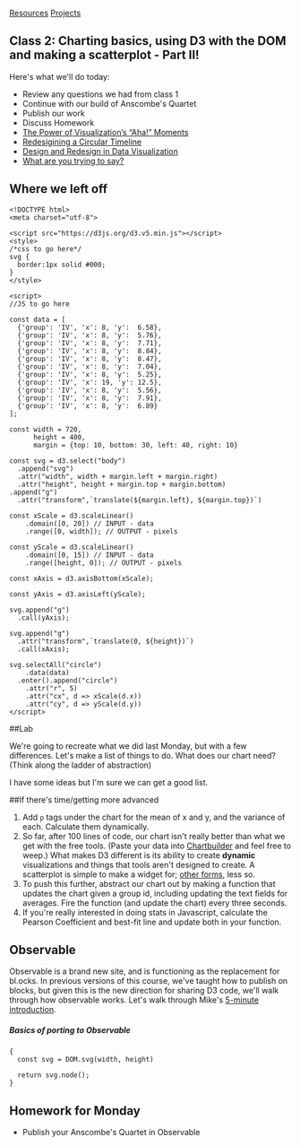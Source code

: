 [Resources](https://github.com/thisismetis/nyc18_dataviz10/blob/master/resources.md)
[Projects](https://github.com/thisismetis/nyc18_dataviz10/blob/master/projects.md)


## Class 2: Charting basics, using D3 with the DOM and making a scatterplot - Part II!

Here's what we'll do today:

 * Review any questions we had from class 1
 * Continue with our build of Anscombe's Quartet
 * Publish our work
 * Discuss Homework
  * [The Power of Visualization’s “Aha!” Moments](https://hbr.org/2013/03/power-of-visualizations-aha-moment/)
  * [Redesigining a Circular Timeline](http://www.thefunctionalart.com/2015/02/redesigning-circular-timeline.html)
  * [Design and Redesign in Data Visualization](https://medium.com/@hint_fm/design-and-redesign-4ab77206cf9)
  * [What are you trying to say?](http://lulupinney.co.uk/2012/08/what-are-you-trying-to-say/)


## Where we left off

  ```
  <!DOCTYPE html>
  <meta charset="utf-8">

<script src="https://d3js.org/d3.v5.min.js"></script>
<style>
  /*css to go here*/
  svg {
    border:1px solid #000;
  }
</style>

<script>
//JS to go here

  const data = [
    {'group': 'IV', 'x': 8, 'y':  6.58},
    {'group': 'IV', 'x': 8, 'y':  5.76},
    {'group': 'IV', 'x': 8, 'y':  7.71},
    {'group': 'IV', 'x': 8, 'y':  8.84},
    {'group': 'IV', 'x': 8, 'y':  8.47},
    {'group': 'IV', 'x': 8, 'y':  7.04},
    {'group': 'IV', 'x': 8, 'y':  5.25},
    {'group': 'IV', 'x': 19, 'y': 12.5},
    {'group': 'IV', 'x': 8, 'y':  5.56},
    {'group': 'IV', 'x': 8, 'y':  7.91},
    {'group': 'IV', 'x': 8, 'y':  6.89}
  ];

  const width = 720,
        height = 400,
        margin = {top: 10, bottom: 30, left: 40, right: 10}

  const svg = d3.select("body")
    .append("svg")
    .attr("width", width + margin.left + margin.right)
    .attr("height", height + margin.top + margin.bottom)
  .append("g")
    .attr("transform",`translate(${margin.left}, ${margin.top})`)

  const xScale = d3.scaleLinear()
      .domain([0, 20]) // INPUT - data
      .range([0, width]); // OUTPUT - pixels 

  const yScale = d3.scaleLinear()
      .domain([0, 15]) // INPUT - data
      .range([height, 0]); // OUTPUT - pixels 

  const xAxis = d3.axisBottom(xScale);

  const yAxis = d3.axisLeft(yScale);

  svg.append("g")
    .call(yAxis);

  svg.append("g")
    .attr("transform",`translate(0, ${height})`)
    .call(xAxis);

  svg.selectAll("circle")
      .data(data)
    .enter().append("circle")
      .attr("r", 5)
      .attr("cx", d => xScale(d.x))
      .attr("cy", d => yScale(d.y))
  </script>
  ```


##Lab

We're going to recreate what we did last Monday, but with a few differences. Let's make a list of things to do. What does our chart need? (Think along the ladder of abstraction)

I have some ideas but I'm sure we can get a good list.


##If there's time/getting more advanced

 1. Add `p` tags under the chart for the mean of x and y, and the variance of each. Calculate them dynamically.
 2. So far, after 100 lines of code, our chart isn't really better than what we get with the free tools. (Paste your data into [Chartbuilder](http://quartz.github.io/Chartbuilder/) and feel free to weep.) What makes D3 different is its ability to create **dynamic** visualizations and things that tools aren't designed to create. A scatterplot is simple to make a widget for; [other forms](http://www.nytimes.com/newsgraphics/2013/09/28/eli-manning-milestone/), less so.
 3. To push this further, abstract our chart out by making a function that updates the chart given a group id, including updating the text fields for averages. Fire the function (and update the chart) every three seconds.
 4. If you're really interested in doing stats in Javascript, calculate the Pearson Coefficient and best-fit line and update both in your function. 


## Observable
Observable is a brand new site, and is functioning as the replacement for bl.ocks. In previous versions of this course, we've taught how to publish on blocks, but given this is the new direction for sharing D3 code, we'll walk through how observable works. Let's walk through Mike's [5-minute introduction](https://beta.observablehq.com/@mbostock/five-minute-introduction).

##### Basics of porting to Observable
```
{
  const svg = DOM.svg(width, height)

  return svg.node();
}
```

## Homework for Monday
 * Publish your Anscombe's Quartet in Observable 
